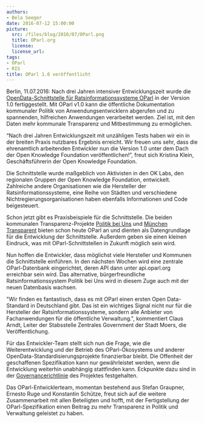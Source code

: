 ```yaml
---
authors:
- Bela Seeger
date: 2016-07-12 15:00:00
picture:
  src: /files/blog/2016/07/OParl.png
  title: OParl.org
  license:
  license_url:
tags:
- OParl
- RIS
title: OParl 1.0 veröffentlicht
---
```

Berlin, 11.07.2016: Nach drei Jahren intensiver Entwicklungszeit wurde die [OpenData-Schnittstelle für Ratsinformationssysteme OParl](https://oparl.org/) in der Version 1.0 fertiggestellt. Mit OParl v1.0 kann die öffentliche Dokumentation kommunaler Politik von Anwendungsentwicklern abgerufen und zu spannenden, hilfreichen Anwendungen verarbeitet werden. Ziel ist, mit den Daten mehr kommunale Transparenz und Mitbestimmung zu ermöglichen.

“Nach drei Jahren Entwicklungszeit mit unzähligen Tests haben wir ein in der breiten Praxis nutzbares Ergebnis erreicht. Wir freuen uns sehr, dass die ehrenamtlich arbeitenden Entwickler nun die Version 1.0 unter dem Dach der Open Knowledge Foundation veröffentlichen!”, freut sich Kristina Klein, Geschäftsführerin der Open Knowledge Foundation.

Die Schnittstelle wurde maßgeblich von Aktivisten in den OK Labs, den regionalen Gruppen der Open Knowledge Foundation, entwickelt. Zahlreiche andere Organisationen wie die Hersteller der Ratsinformationssysteme, eine Reihe von Städten und verschiedene Nichtregierungsorganisationen haben ebenfalls Informationen und Code beigesteuert.

Schon jetzt gibt es Praxisbeispiele für die Schnittstelle. Die beiden kommunalen Transparenz-Projekte [Politik bei Uns](https://politik-bei-uns.de/api) und [München Transparent](https://www.muenchen-transparent.de/infos/api) bieten schon heute OParl an und dienten als Datengrundlage für die Entwicklung der Schnittstelle. Außerdem geben sie einen kleinen Eindruck, was mit OParl-Schnittstellen in Zukunft möglich sein wird.

Nun hoffen die Entwickler, dass möglichst viele Hersteller und Kommunen die Schnittstelle einführen. In den nächsten Wochen wird eine zentrale OParl-Datenbank eingerichtet, deren API dann unter api.oparl.org erreichbar sein wird. Das alternative, bürgerfreundliche Ratsinformationssystem Politik bei Uns wird in diesem Zuge auch mit der neuen Datenbasis wachsen.

"Wir finden es fantastisch, dass es mit OParl einen ersten Open Data-Standard in Deutschland gibt. Das ist ein wichtiges Signal nicht nur für die Hersteller der Ratsinformationssysteme, sondern alle Anbieter von Fachanwendungen für die öffentliche Verwaltung.", kommentiert Claus Arndt, Leiter der Stabsstelle Zentrales Government der Stadt Moers, die Veröffentlichung.

Für das Entwickler-Team stellt sich nun die Frage, wie die Weiterentwicklung und der Betrieb des OParl-Ökosystems und anderer OpenData-Standardisierungsprojekte finanzierbar bleibt. Die Offenheit der geschaffenen Spezifikation kann nur gewährleistet werden, wenn die Entwicklung weiterhin unabhängig stattfinden kann. Eckpunkte dazu sind in der [Governancerichtlinie](https://dev.oparl.org/spezifikation#oparl-governance) des Projektes festgehalten.

Das OParl-Entwicklerteam, momentan bestehend aus Stefan Graupner, Ernesto Ruge und Konstantin Schütze, freut sich auf die weitere Zusammenarbeit mit allen Beteiligten und hofft, mit der Fertigstellung der OParl-Spezifikation einen Beitrag zu mehr Transparenz in Politik und Verwaltung geleistet zu haben.
